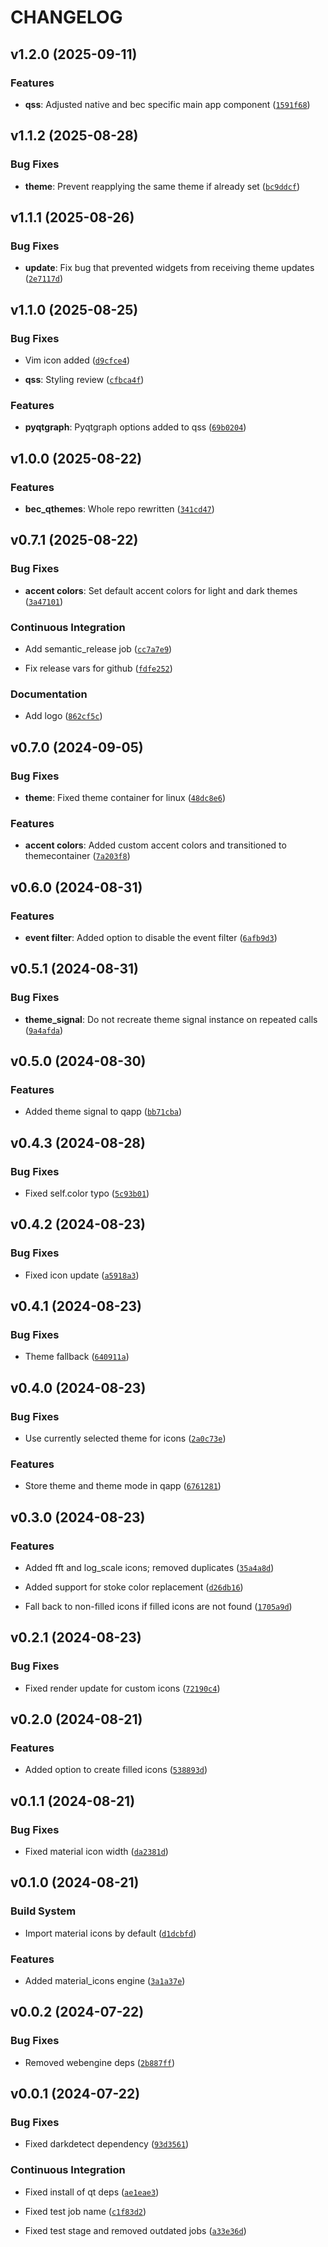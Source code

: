 # CHANGELOG


## v1.2.0 (2025-09-11)

### Features

- **qss**: Adjusted native and bec specific main app component
  ([`1591f68`](https://github.com/bec-project/bec_qthemes/commit/1591f68afa11ffc30249ae67248e2d48a1fd6bb1))


## v1.1.2 (2025-08-28)

### Bug Fixes

- **theme**: Prevent reapplying the same theme if already set
  ([`bc9ddcf`](https://github.com/bec-project/bec_qthemes/commit/bc9ddcfdee9e6f88cb9ff1445f93b85dab36e44a))


## v1.1.1 (2025-08-26)

### Bug Fixes

- **update**: Fix bug that prevented widgets from receiving theme updates
  ([`2e7117d`](https://github.com/bec-project/bec_qthemes/commit/2e7117d3468700f953fb9471e77e17dd7bda0ae8))


## v1.1.0 (2025-08-25)

### Bug Fixes

- Vim icon added
  ([`d9cfce4`](https://github.com/bec-project/bec_qthemes/commit/d9cfce45e3dda98a9d9d9417d1a9c2306d7f0cd8))

- **qss**: Styling review
  ([`cfbca4f`](https://github.com/bec-project/bec_qthemes/commit/cfbca4fc079f4f804e08829ea1d43b6f1993a863))

### Features

- **pyqtgraph**: Pyqtgraph options added to qss
  ([`69b0204`](https://github.com/bec-project/bec_qthemes/commit/69b0204ae532613c1cb85e70928399b6a193884a))


## v1.0.0 (2025-08-22)

### Features

- **bec_qthemes**: Whole repo rewritten
  ([`341cd47`](https://github.com/bec-project/bec_qthemes/commit/341cd4729d9f22f144826f456df740f7633c87c4))


## v0.7.1 (2025-08-22)

### Bug Fixes

- **accent colors**: Set default accent colors for light and dark themes
  ([`3a47101`](https://github.com/bec-project/bec_qthemes/commit/3a47101e4468bb4d5b12a9c730b661e2885180b8))

### Continuous Integration

- Add semantic_release job
  ([`cc7a7e9`](https://github.com/bec-project/bec_qthemes/commit/cc7a7e962e3038d2fcf40cf1d080e9cd74626593))

- Fix release vars for github
  ([`fdfe252`](https://github.com/bec-project/bec_qthemes/commit/fdfe252fe11c5bc870bd0f4deb478c9f5a20a7c9))

### Documentation

- Add logo
  ([`862cf5c`](https://github.com/bec-project/bec_qthemes/commit/862cf5c9283923b023b3b2f10e4d999f21816d67))


## v0.7.0 (2024-09-05)

### Bug Fixes

- **theme**: Fixed theme container for linux
  ([`48dc8e6`](https://github.com/bec-project/bec_qthemes/commit/48dc8e6a397d312900c07721eda7052cf3b9fc32))

### Features

- **accent colors**: Added custom accent colors and transitioned to themecontainer
  ([`7a203f8`](https://github.com/bec-project/bec_qthemes/commit/7a203f8cff8993e9f99c1bed292658f685833b0f))


## v0.6.0 (2024-08-31)

### Features

- **event filter**: Added option to disable the event filter
  ([`6afb9d3`](https://github.com/bec-project/bec_qthemes/commit/6afb9d3954775c25bd612b19096f4508c10fba23))


## v0.5.1 (2024-08-31)

### Bug Fixes

- **theme_signal**: Do not recreate theme signal instance on repeated calls
  ([`9a4afda`](https://github.com/bec-project/bec_qthemes/commit/9a4afdac4459414b7bc635bc80c5a3214f1eb2e1))


## v0.5.0 (2024-08-30)

### Features

- Added theme signal to qapp
  ([`bb71cba`](https://github.com/bec-project/bec_qthemes/commit/bb71cba8e17ca8d5b7b91d4f6115c3e618c63237))


## v0.4.3 (2024-08-28)

### Bug Fixes

- Fixed self.color typo
  ([`5c93b01`](https://github.com/bec-project/bec_qthemes/commit/5c93b01f2e3dc9418901f12ddd9b9008a8e24dd6))


## v0.4.2 (2024-08-23)

### Bug Fixes

- Fixed icon update
  ([`a5918a3`](https://github.com/bec-project/bec_qthemes/commit/a5918a3a0d4927ed43529e427d1300ce76a6ee33))


## v0.4.1 (2024-08-23)

### Bug Fixes

- Theme fallback
  ([`640911a`](https://github.com/bec-project/bec_qthemes/commit/640911a4afc07020c666b06ebd5322ba58328757))


## v0.4.0 (2024-08-23)

### Bug Fixes

- Use currently selected theme for icons
  ([`2a0c73e`](https://github.com/bec-project/bec_qthemes/commit/2a0c73ec5fcb5fb6ea97fe31ab719f3687f26f95))

### Features

- Store theme and theme mode in qapp
  ([`6761281`](https://github.com/bec-project/bec_qthemes/commit/67612811ba077ae823a6c4f7d84b0f2edafdf760))


## v0.3.0 (2024-08-23)

### Features

- Added fft and log_scale icons; removed duplicates
  ([`35a4a8d`](https://github.com/bec-project/bec_qthemes/commit/35a4a8db39f96340e306701a352836e3639038af))

- Added support for stoke color replacement
  ([`d26db16`](https://github.com/bec-project/bec_qthemes/commit/d26db16d3596484f497da0869add12ebf2945606))

- Fall back to non-filled icons if filled icons are not found
  ([`1705a9d`](https://github.com/bec-project/bec_qthemes/commit/1705a9df0984b7f545f0dc36dfcfcce9e24305cc))


## v0.2.1 (2024-08-23)

### Bug Fixes

- Fixed render update for custom icons
  ([`72190c4`](https://github.com/bec-project/bec_qthemes/commit/72190c45884ecda5dc9c5ef109d8730f286f8f0e))


## v0.2.0 (2024-08-21)

### Features

- Added option to create filled icons
  ([`538893d`](https://github.com/bec-project/bec_qthemes/commit/538893d898825a18f01d47c705d3c2869016d892))


## v0.1.1 (2024-08-21)

### Bug Fixes

- Fixed material icon width
  ([`da2381d`](https://github.com/bec-project/bec_qthemes/commit/da2381d8abaa40e7aedf2f9b9c2d94b6a1625ab7))


## v0.1.0 (2024-08-21)

### Build System

- Import material icons by default
  ([`d1dcbfd`](https://github.com/bec-project/bec_qthemes/commit/d1dcbfdd48fc4f67d69d17cf12f6e084df26cf90))

### Features

- Added material_icons engine
  ([`3a1a37e`](https://github.com/bec-project/bec_qthemes/commit/3a1a37e241a7f32e0ab209c7ce2ffc18160ed9f6))


## v0.0.2 (2024-07-22)

### Bug Fixes

- Removed webengine deps
  ([`2b887ff`](https://github.com/bec-project/bec_qthemes/commit/2b887ffabc6932ffc3b8518ba065223f828c2f88))


## v0.0.1 (2024-07-22)

### Bug Fixes

- Fixed darkdetect dependency
  ([`93d3561`](https://github.com/bec-project/bec_qthemes/commit/93d35616b6fc4198edc9c5de57e8c7272ecac454))

### Continuous Integration

- Fixed install of qt deps
  ([`ae1eae3`](https://github.com/bec-project/bec_qthemes/commit/ae1eae360cf23e95d81e91fb54b73ca659291d33))

- Fixed test job name
  ([`c1f83d2`](https://github.com/bec-project/bec_qthemes/commit/c1f83d242e585e6be1aef7fdaf660fd3bb2fc38e))

- Fixed test stage and removed outdated jobs
  ([`a33e36d`](https://github.com/bec-project/bec_qthemes/commit/a33e36d660501a4ac785762839872f19d44bd756))
